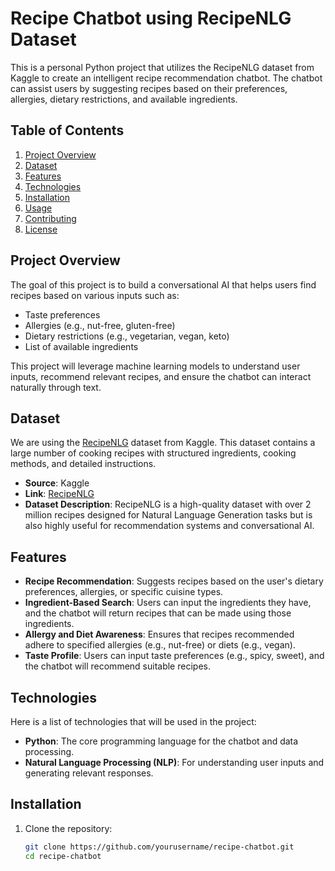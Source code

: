 # Recipe Chatbot using RecipeNLG Dataset

This is a personal Python project that utilizes the RecipeNLG dataset from Kaggle to create an intelligent recipe recommendation chatbot. The chatbot can assist users by suggesting recipes based on their preferences, allergies, dietary restrictions, and available ingredients.

## Table of Contents

1. [Project Overview](#project-overview)
2. [Dataset](#dataset)
3. [Features](#features)
4. [Technologies](#technologies)
5. [Installation](#installation)
6. [Usage](#usage)
7. [Contributing](#contributing)
8. [License](#license)

## Project Overview

The goal of this project is to build a conversational AI that helps users find recipes based on various inputs such as:
- Taste preferences
- Allergies (e.g., nut-free, gluten-free)
- Dietary restrictions (e.g., vegetarian, vegan, keto)
- List of available ingredients

This project will leverage machine learning models to understand user inputs, recommend relevant recipes, and ensure the chatbot can interact naturally through text.

## Dataset

We are using the [RecipeNLG](https://www.kaggle.com/datasets/paultimothymooney/recipenlg) dataset from Kaggle. This dataset contains a large number of cooking recipes with structured ingredients, cooking methods, and detailed instructions.

- **Source**: Kaggle
- **Link**: [RecipeNLG](https://www.kaggle.com/datasets/paultimothymooney/recipenlg)
- **Dataset Description**: RecipeNLG is a high-quality dataset with over 2 million recipes designed for Natural Language Generation tasks but is also highly useful for recommendation systems and conversational AI.

## Features

- **Recipe Recommendation**: Suggests recipes based on the user's dietary preferences, allergies, or specific cuisine types.
- **Ingredient-Based Search**: Users can input the ingredients they have, and the chatbot will return recipes that can be made using those ingredients.
- **Allergy and Diet Awareness**: Ensures that recipes recommended adhere to specified allergies (e.g., nut-free) or diets (e.g., vegan).
- **Taste Profile**: Users can input taste preferences (e.g., spicy, sweet), and the chatbot will recommend suitable recipes.

## Technologies

Here is a list of technologies that will be used in the project:

- **Python**: The core programming language for the chatbot and data processing.
- **Natural Language Processing (NLP)**: For understanding user inputs and generating relevant responses.

## Installation

1. Clone the repository:

   ```bash
   git clone https://github.com/yourusername/recipe-chatbot.git
   cd recipe-chatbot
